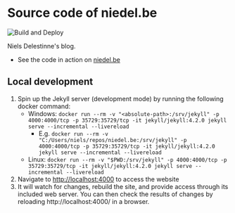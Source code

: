 # Source code of niedel.be

![Build and Deploy](https://github.com/nielsdelestinne/niedel.be/workflows/Build%20and%20Deploy/badge.svg)

Niels Delestinne's blog.
- See the code in action on [niedel.be](https://niedel.be)

## Local development
1. Spin up the Jekyll server (development mode) by running the following docker command:
   - Windows: `docker run --rm -v "<absolute-path>:/srv/jekyll" -p 4000:4000/tcp -p 35729:35729/tcp -it jekyll/jekyll:4.2.0 jekyll serve --incremental --livereload`
     - E.g. `docker run --rm -v "C:/Users/niels/repos/niedel.be:/srv/jekyll" -p 4000:4000/tcp -p 35729:35729/tcp -it jekyll/jekyll:4.2.0 jekyll serve --incremental --livereload`
   - Linux: `docker run --rm -v "$PWD:/srv/jekyll" -p 4000:4000/tcp -p 35729:35729/tcp -it jekyll/jekyll:4.2.0 jekyll serve --incremental --livereload`
2. Navigate to [http://localhost:4000](http://localhost:4000) to access the website
3. It will watch for changes, rebuild the site, and provide access through its included web server. You can then check the results of changes by reloading http://localhost:4000/ in a browser.